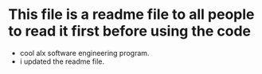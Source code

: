 # This file is a readme file to all people to read it first before using the code
- cool alx software engineering program.
- i updated the readme file.
